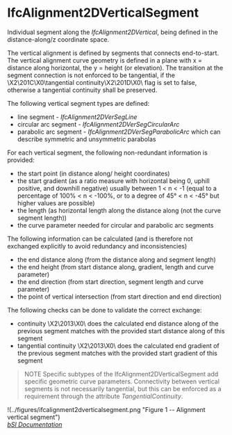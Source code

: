 IfcAlignment2DVerticalSegment
=============================
Individual segment along the _IfcAlignment2DVertical_, being defined in the
distance-along/z coordinate space.  
  
The vertical alignment is defined by segments that connects end-to-start. The
vertical alignment curve geometry is defined in a plane with x = distance
along horizontal, the y = height (or elevation). The transition at the segment
connection is not enforced to be tangential, if the \X2\201C\X0\tangential
continuity\X2\201D\X0\ flag is set to false, otherwise a tangential continuity
shall be preserved.  
  
The following vertical segment types are defined:  
  
* line segment - _IfcAlignment2DVerSegLine_  
* circular arc segment - _IfcAlignment2DVerSegCircularArc_  
* parabolic arc segment - _IfcAlignment2DVerSegParabolicArc_ which can describe symmetric and unsymmetric parabolas  
  
For each vertical segment, the following non-redundant information is
provided:  
  
* the start point (in distance along/ height coordinates)  
* the start gradient (as a ratio measure with horizontal being 0, uphill positive, and downhill negative) usually between 1 < n < -1 (equal to a percentage of 100% < n < -100%, or to a degree of 45° < n < -45° but higher values are possible)  
* the length (as horizontal length along the distance along (not the curve segment length))  
* the curve parameter needed for circular and parabolic arc segments  
  
The following information can be calculated (and is therefore not exchanged
explicitly to avoid redundancy and inconsistencies)  
  
* the end distance along (from the distance along and segment length)  
* the end height (from start distance along, gradient, length and curve parameter)  
* the end direction (from start direction, segment length and curve parameter)  
* the point of vertical intersection (from start direction and end direction)  
  
The following checks can be done to validate the correct exchange:  
  
* continuity \X2\2013\X0\ does the calculated end distance along of the previous segment matches with the provided start distance along of this segment  
* tangential continuity \X2\2013\X0\ does the calculated end gradient of the previous segment matches with the provided start gradient of this segment  
  
> NOTE  Specific subtypes of the IfcAlignment2DVerticalSegment add specific
> geometric curve parameters. Connectivity between vertical segments is not
> necessarily tangential, but this can be enforced as a requirement through
> the attribute _TangentialContinuity_.  
  
!(../figures/ifcalignment2dverticalsegment.png "Figure 1 -- Alignment vertical
segment")  
[ _bSI
Documentation_](https://standards.buildingsmart.org/IFC/DEV/IFC4_2/FINAL/HTML/schema/ifcgeometricconstraintresource/lexical/ifcalignment2dverticalsegment.htm)


